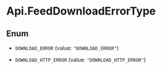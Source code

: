 # Api.FeedDownloadErrorType

## Enum


* `DOWNLOAD_ERROR` (value: `"DOWNLOAD_ERROR"`)

* `DOWNLOAD_HTTP_ERROR` (value: `"DOWNLOAD_HTTP_ERROR"`)


